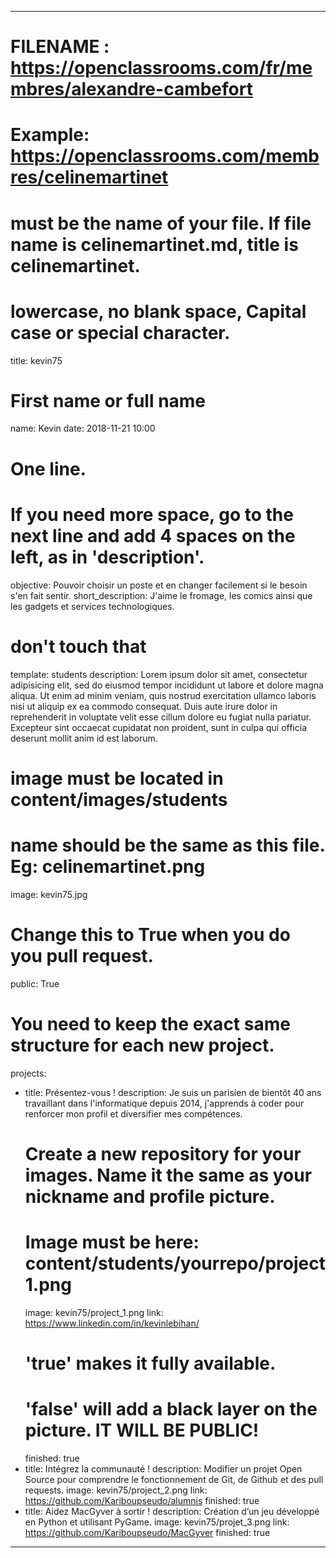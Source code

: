 ---

# FILENAME : https://openclassrooms.com/fr/membres/alexandre-cambefort
# Example: https://openclassrooms.com/membres/celinemartinet
# must be the name of your file. If file name is celinemartinet.md, title is celinemartinet.
# lowercase, no blank space, Capital case or special character.
title: kevin75

# First name or full name
name: Kevin
date: 2018-11-21 10:00

# One line.
# If you need more space, go to the next line and add 4 spaces on the left, as in 'description'.
objective: Pouvoir choisir un poste et en changer facilement si le besoin s'en fait sentir. 
short_description: J'aime le fromage, les comics ainsi que les gadgets et services technologiques.

# don't touch that
template: students
description:
    Lorem ipsum dolor sit amet, consectetur adipisicing elit, sed do eiusmod tempor 
    incididunt ut labore et dolore magna aliqua. Ut enim ad minim veniam, quis nostrud 
    exercitation ullamco laboris nisi ut aliquip ex ea commodo consequat. 
    Duis aute irure dolor in reprehenderit in voluptate velit esse cillum dolore eu 
    fugiat nulla pariatur. Excepteur sint occaecat cupidatat non proident,
    sunt in culpa qui officia deserunt mollit anim id est laborum. 

# image must be located in content/images/students
# name should be the same as this file. Eg: celinemartinet.png
image: kevin75.jpg

# Change this to True when you do you pull request.
public: True

# You need to keep the exact same structure for each new project.
projects:
  - title: Présentez-vous !
    description: Je suis un parisien de bientôt 40 ans travaillant dans l'informatique depuis 2014, j'apprends à coder pour renforcer mon profil et diversifier mes compétences.
    # Create a new repository for your images. Name it the same as your nickname and profile picture.
    # Image must be here: content/students/yourrepo/project1.png
    image: kevin75/project_1.png
    link: https://www.linkedin.com/in/kevinlebihan/
    # 'true' makes it fully available.
    # 'false' will add a black layer on the picture. IT WILL BE PUBLIC!
    finished: true
  - title: Intégrez la communauté !
    description: Modifier un projet Open Source pour comprendre le fonctionnement de Git, de Github et des pull requests. 
    image: kevin75/project_2.png
    link: https://github.com/Kariboupseudo/alumnis
    finished: true
  - title: Aidez MacGyver à sortir !
    description: Création d’un jeu développé en Python et utilisant PyGame.
    image: kevin75/projet_3.png
    link: https://github.com/Kariboupseudo/MacGyver
    finished: true
---